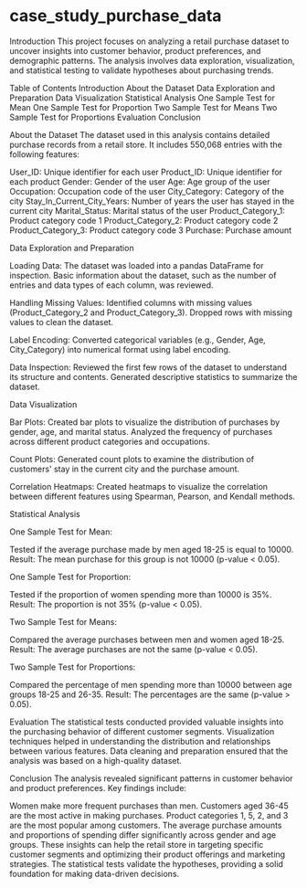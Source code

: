 # case_study_purchase_data
Introduction This project focuses on analyzing a retail purchase dataset to uncover insights into customer behavior, product preferences, and demographic patterns. The analysis involves data exploration, visualization, and statistical testing to validate hypotheses about purchasing trends.

Table of Contents Introduction About the Dataset Data Exploration and Preparation Data Visualization Statistical Analysis One Sample Test for Mean One Sample Test for Proportion Two Sample Test for Means Two Sample Test for Proportions Evaluation Conclusion

About the Dataset The dataset used in this analysis contains detailed purchase records from a retail store. It includes 550,068 entries with the following features:

User_ID: Unique identifier for each user Product_ID: Unique identifier for each product Gender: Gender of the user Age: Age group of the user Occupation: Occupation code of the user City_Category: Category of the city Stay_In_Current_City_Years: Number of years the user has stayed in the current city Marital_Status: Marital status of the user Product_Category_1: Product category code 1 Product_Category_2: Product category code 2 Product_Category_3: Product category code 3 Purchase: Purchase amount

Data Exploration and Preparation

Loading Data: The dataset was loaded into a pandas DataFrame for inspection. Basic information about the dataset, such as the number of entries and data types of each column, was reviewed.

Handling Missing Values: Identified columns with missing values (Product_Category_2 and Product_Category_3). Dropped rows with missing values to clean the dataset.

Label Encoding: Converted categorical variables (e.g., Gender, Age, City_Category) into numerical format using label encoding.

Data Inspection: Reviewed the first few rows of the dataset to understand its structure and contents. Generated descriptive statistics to summarize the dataset.

Data Visualization

Bar Plots: Created bar plots to visualize the distribution of purchases by gender, age, and marital status. Analyzed the frequency of purchases across different product categories and occupations.

Count Plots: Generated count plots to examine the distribution of customers' stay in the current city and the purchase amount.

Correlation Heatmaps: Created heatmaps to visualize the correlation between different features using Spearman, Pearson, and Kendall methods.

Statistical Analysis

One Sample Test for Mean:

Tested if the average purchase made by men aged 18-25 is equal to 10000. Result: The mean purchase for this group is not 10000 (p-value < 0.05).

One Sample Test for Proportion:

Tested if the proportion of women spending more than 10000 is 35%. Result: The proportion is not 35% (p-value < 0.05).

Two Sample Test for Means:

Compared the average purchases between men and women aged 18-25. Result: The average purchases are not the same (p-value < 0.05).

Two Sample Test for Proportions:

Compared the percentage of men spending more than 10000 between age groups 18-25 and 26-35. Result: The percentages are the same (p-value > 0.05).

Evaluation The statistical tests conducted provided valuable insights into the purchasing behavior of different customer segments. Visualization techniques helped in understanding the distribution and relationships between various features. Data cleaning and preparation ensured that the analysis was based on a high-quality dataset.

Conclusion The analysis revealed significant patterns in customer behavior and product preferences. Key findings include:

Women make more frequent purchases than men. Customers aged 36-45 are the most active in making purchases. Product categories 1, 5, 2, and 3 are the most popular among customers. The average purchase amounts and proportions of spending differ significantly across gender and age groups. These insights can help the retail store in targeting specific customer segments and optimizing their product offerings and marketing strategies. The statistical tests validate the hypotheses, providing a solid foundation for making data-driven decisions.
